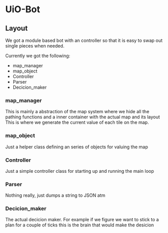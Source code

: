 # UiO-Bot


## Layout

We got a module based bot with an controller so that it is easy to swap out single pieces when needed.

Currently we got the following:

* map_manager 
* map_object
* Controller
* Parser
* Decicion_maker


### map_manager 
This is mainly a abstraction of the map system where we hide all the pathing functions and a inner container with the actual map and its layout
This is where we generate the current value of each tile on the map.
### map_object
Just a helper class defining an series of objects for valuing the map

### Controller
Just a simple controller class for starting up and running the main loop

### Parser
Nothing really, just dumps a string to JSON atm

### Decicion_maker
The actual decicion maker. For example if we figure we want to stick to a plan for a couple of ticks this is the brain that would make the desicion
